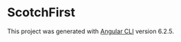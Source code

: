 # ScotchFirst

This project was generated with [Angular CLI](https://github.com/angular/angular-cli) version 6.2.5.
